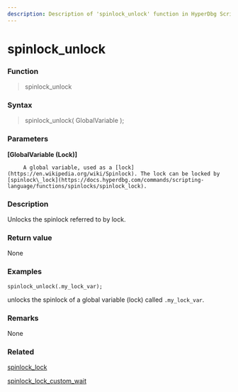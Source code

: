 ```yaml
---
description: Description of 'spinlock_unlock' function in HyperDbg Scripts
---
```


# spinlock\_unlock

### Function

> spinlock\_unlock

### Syntax

> spinlock\_unlock\( GlobalVariable \);

### Parameters

**\[GlobalVariable \(Lock\)\]**

         A global variable, used as a [lock](https://en.wikipedia.org/wiki/Spinlock). The lock can be locked by [spinlock\_lock](https://docs.hyperdbg.com/commands/scripting-language/functions/spinlocks/spinlock_lock).

### Description

Unlocks the spinlock referred to by lock.

### Return value

None

### Examples

`spinlock_unlock(.my_lock_var);`

unlocks the spinlock of a global variable \(lock\) called `.my_lock_var`.

### **Remarks**

None

### Related

[spinlock\_lock](https://docs.hyperdbg.com/commands/scripting-language/functions/spinlocks/spinlock_lock)

[spinlock\_lock\_custom\_wait](https://docs.hyperdbg.com/commands/scripting-language/functions/spinlocks/spinlock_lock_custom_wait)

